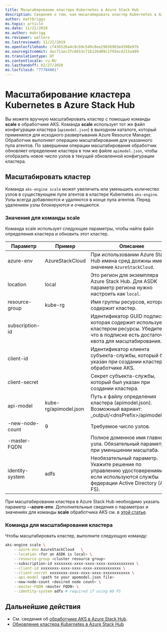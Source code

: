 ```yaml
---
title: Масштабирование кластера Kubernetes в Azure Stack Hub
description: Сведения о том, как масштабировать кластер Kubernetes в Azure Stack Hub.
author: mattbriggs
ms.topic: article
ms.date: 11/21/2019
ms.author: mabrigg
ms.reviewer: waltero
ms.lastreviewed: 11/21/2019
ms.openlocfilehash: cf436526a4c8cb9c549c8ee29036983ed398e97b
ms.sourcegitcommit: 4ac711ec37c6653c71b126d09c1f93ec4215a489
ms.translationtype: HT
ms.contentlocale: ru-RU
ms.lasthandoff: 02/27/2020
ms.locfileid: "77704001"
---
```

# <a name="scale-a-kubernetes-cluster-on-azure-stack-hub"></a>Масштабирование кластера Kubernetes в Azure Stack Hub

Вы можете вручную масштабировать кластер с помощью команды **scale** в обработчике AKS. Команда **scale** использует тот же файл конфигурации кластера (`apimodel.json`) в выходном каталоге, который применялся для исходного развертывания Azure Resource Manager. Обработчик выполняет операцию масштабирования для указанного пула агентов. По завершении операции масштабирования обработчик обновляет определение кластера в том же файле `apimodel.json`, чтобы отобразить новое число узлов в текущей обновленной конфигурации кластера.

## <a name="scale-a-cluster"></a>Масштабировать кластер

Команда `aks-engine scale` может увеличить или уменьшить количество узлов в существующем пуле агентов в кластере Kubernetes `aks-engine`. Узлы всегда добавляются и удаляются в конце пула агентов. Перед удалением узлы блокируются и очищаются.

### <a name="values-for-the-scale-command"></a>Значения для команды scale

Команда scale использует следующие параметры, чтобы найти файл определения кластера и обновить этот кластер.

| Параметр | Пример | Описание |
| --- | --- | --- | 
| azure-env | AzureStackCloud | При использовании Azure Stack Hub имена сред должны иметь значение `AzureStackCloud`. | 
| location | local | Это регион для экземпляра Azure Stack Hub. Для ASDK параметр региона нужно настроить как `local`.  | 
| resource-group | kube-rg | Имя группы ресурсов, которая содержит кластер. | 
| subscription-id |  | Идентификатор GUID подписки, которая содержит используемые кластером ресурсы. Убедитесь, что в подписке есть достаточная квота для масштабирования. | 
| client-id |  | Идентификатор клиента субъекта-службы, который был указан при создании кластера в обработчике AKS. | 
| client-secret |  | Секрет субъекта-службы, который был указан при создании кластера. | 
| api-model | kube-rg/apimodel.json | Путь к файлу определения кластера (apimodel.json). Возможный вариант:  _output/\<dnsPrefix>/apimodel.json | 
| -new-node-count | 9 | Требуемое число узлов. | 
| -master-FQDN |  | Полное доменное имя главного узла. Обязательный параметр при уменьшении масштаба. |
| identity-system | adfs | Необязательный параметр. Укажите решение по управлению удостоверениями, если используются службы федерации Active Directory (AD FS). |

При масштабировании кластера в Azure Stack Hub необходимо указать параметр **--azure-env**. Дополнительные сведения о параметрах и значениях для команды **scale** обработчика AKS см. в [этой статье](https://github.com/Azure/aks-engine/blob/master/docs/topics/scale.md#parameters).

### <a name="command-to-scale-your-cluster"></a>Команда для масштабирования кластера

Чтобы масштабировать кластер, выполните следующую команду:

```bash
aks-engine scale \
    --azure-env AzureStackCloud   \
    --location <for an ASDK is local> \
    --resource-group <cluster resource group>
    --subscription-id xxxxxxxx-xxxx-xxxx-xxxx-xxxxxxxxxxxx \
    --client-id xxxxxxxx-xxxx-xxxx-xxxx-xxxxxxxxxxxx \
    --client-secret xxxxxxxx-xxxx-xxxx-xxxx-xxxxxxxxxxxx \
    --api-model <path to your apomodel.json file>
    --new-node-count <desired node count> \
    --master-FQDN <master FQDN> \
    --identity-system adfs # required if using AD FS
```

## <a name="next-steps"></a>Дальнейшие действия

- См. сведения об [обработчике AKS в Azure Stack Hub](azure-stack-kubernetes-aks-engine-overview.md).
- [Обновление кластера Kubernetes в Azure Stack Hub](azure-stack-kubernetes-aks-engine-upgrade.md)
